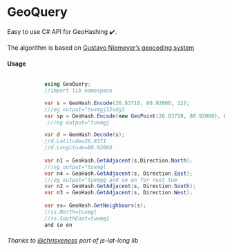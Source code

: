 # GeoQuery

Easy to use C# API for GeoHashing ✔️.

The algorithm is based on [Gustavo Niemeyer’s geocoding system](https://en.wikipedia.org/wiki/Geohash)

#### Usage
```C#

            using GeoQuery;
            //import lib namespace

            var s = GeoHash.Encode(26.83710, 80.92060, 12);
            ///eg output="tuxmgj12sdg1
            var sp = GeoHash.Encode(new GeoPoint(26.83710, 80.92060), 6);
             ///eg output="tuxmgj

            var d = GeoHash.Decode(s);
            //d.Latitude=26.8371
            //d.Longitude=80.92060
            
            var n1 = GeoHash.GetAdjacent(s,Direction.North);
            ///eg output="tuxmgl
            var n4 = GeoHash.GetAdjacent(s, Direction.East);
            ///eg output="tuxmgg and so on for rest two
            var n2 = GeoHash.GetAdjacent(s, Direction.South);
            var n3 = GeoHash.GetAdjacent(s, Direction.West);
            
            var ss= GeoHash.GetNeighbours(s);
            //ss.North=tuxmgl
            //ss.SouthEast=tuxmg1
            and so on
```

###### Thanks to [@chrisveness](https://github.com/chrisveness/) port of js-lat-long lib

